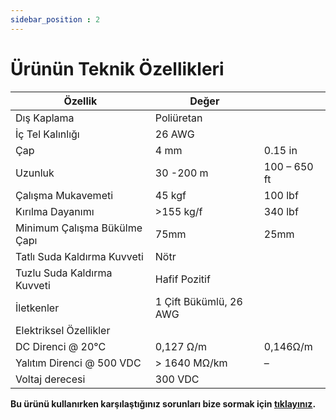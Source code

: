 ```yaml
---
sidebar_position : 2
---
```


# Ürünün Teknik Özellikleri


| Özellik                      | Değer                  |              |
|------------------------------|------------------------|--------------|
| Dış Kaplama                  | Poliüretan             |              |
| İç Tel Kalınlığı             | 26 AWG                 |              |
| Çap                          | 4 mm                   | 0.15 in      |
| Uzunluk                      | 30 -200 m              | 100 – 650 ft |
| Çalışma Mukavemeti           | 45 kgf                 | 100 lbf      |
| Kırılma Dayanımı             | >155 kg/f              | 340 lbf      |
| Minimum Çalışma Bükülme Çapı | 75mm                   | 25mm         |
| Tatlı Suda Kaldırma Kuvveti  | Nötr                   |              |
| Tuzlu Suda Kaldırma Kuvveti  | Hafif Pozitif          |              |
| İletkenler                   | 1 Çift Bükümlü, 26 AWG |              |
| Elektriksel Özellikler       |                        |              |
| DC Direnci @ 20°C            | 0,127 Ω/m              | 0,146Ω/m     |
| Yalıtım Direnci @ 500 VDC    | > 1640 MΩ/km           | –            |
| Voltaj derecesi              | 300 VDC                |              |


**Bu ürünü kullanırken karşılaştığınız  sorunları  bize sormak için  [tıklayınız](https://forum.degzrobotics.com/).**  